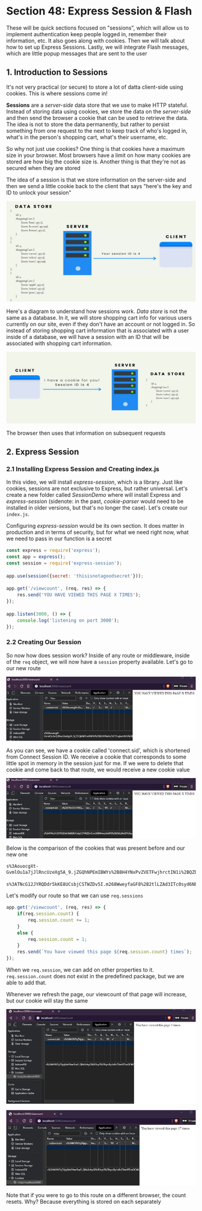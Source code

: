 # Section 48: Express Session & Flash

These will be quick sections focused on "sessions", which will allow us to implement authentication keep people logged in, remember their information, etc. It also goes along with cookies. Then we will talk about how to set up Express Sessions. Lastly, we will integrate Flash messages, which are little popup messages that are sent to the user

## 1. Introduction to Sessions

It's not very practical (or secure) to store a lot of datta client-side using cookies. This is where sessions come in!

**Sessions** are a *server-side* data store that we use to make HTTP stateful. Instead of storing data using cookies, we store the data on the *server-side* and then send the browser a cookie that can be used to retrieve the data. The idea is not to store the data permanently, but rather to persist something from one request to the next to keep track of who's logged in, what's in the person's shopping cart, what's their username, etc.

So why not just use cookies? One thing is that cookies have a maximum size in your browser. Most browsers have a limit on how many cookies are stored are how big the cookie size is. Another thing is that they're not as secured when they are stored

The idea of a session is that we store information on the server-side and then we send a little cookie back to the client that says "here's the key and ID to unlock your session"

![img1](https://github.com/Brian-E-Nguyen/Web-Dev-Bootcamp-2020/blob/48-Express-Session-and-Flash/48-Express-Session-and-Flash/img-for-notes/img1.jpg?raw=true)

Here's a diagram to understand how sessions work. *Data store* is not the same as a database. In it, we will store shopping cart info for various users currently on our site, even if they don't have an account or not logged in. So instead of storing shopping cart information that is associated with a user inside of a database, we will have a session with an ID that will be associated with shopping cart information. 

![img2](https://github.com/Brian-E-Nguyen/Web-Dev-Bootcamp-2020/blob/48-Express-Session-and-Flash/48-Express-Session-and-Flash/img-for-notes/img2.jpg?raw=true)

The browser then uses that information on subsequent requests

## 2. Express Session

### 2.1 Installing Express Session and Creating index.js

In this video, we will install *express-session*, which is a library. Just like cookies, sessions are not exclusive to Express, but rather universal. Let's create a new folder called _SessionDemo_ where will install Express and *express-session* (sidenote: in the past, *cookie-parser* would need to be installed in older versions, but that's no longer the case). Let's create our `index.js`.

Configuring *express-session* would be its own section. It does matter in production and in terms of security, but for what we need right now, what we need to pass in our function is a secret

```js
const express = require('express');
const app = express();
const session = require('express-session');

app.use(session({secret: 'thisisnotagoodsecret'}));

app.get('/viewcount', (req, res) => {
    res.send('YOU HAVE VIEWED THIS PAGE X TIMES');
});

app.listen(3000, () => {
    console.log('listening on port 3000');
});
```

### 2.2 Creating Our Session

So now how does session work? Inside of any route or middleware, inside of the `req` object, we will now have a `session` property available. Let's go to our new route

![img3](https://github.com/Brian-E-Nguyen/Web-Dev-Bootcamp-2020/blob/48-Express-Session-and-Flash/48-Express-Session-and-Flash/img-for-notes/img3.jpg?raw=true)

As you can see, we have a cookie called 'connect.sid', which is shortened from Connect Session ID. We receive a cookie that corresponds to some little spot in memory in the session just for me. If we were to delete that cookie and come back to that route, we would receive a new cookie value

![img4](https://github.com/Brian-E-Nguyen/Web-Dev-Bootcamp-2020/blob/48-Express-Session-and-Flash/48-Express-Session-and-Flash/img-for-notes/img4.jpg?raw=true)

Below is the comparison of the cookies that was present before and our new one

```
s%3AouocgXt-GvmlOu1a7jJlRncUzeXg5A_9.jZGQhNPEmIBWYs%2B8H4YNxPvZVETFwjhrctIN1i%2BQZb8

s%3ATNcG12JYRQDdr5kKE8UCsbjCSTWZDv5I.m268WweyfaGF8%2B2tlLZAd3ITc0syd6Nbf1W%2Fpafb6fw
```

Let's modify our route so that we can use `req.sessions`

```js
app.get('/viewcount', (req, res) => {
    if(req.session.count) {
        req.session.count += 1;
    }
    else {
        req.session.count = 1;
    }
    res.send(`You have viewed this page ${req.session.count} times`);
});
```

When we `req.session`, we can add on other properties to it. `req.session.count` does not exist in the predefined package, but we are able to add that.

Whenever we refresh the page, our viewcount of that page will increase, but our cookie will stay the same 

![img5](https://github.com/Brian-E-Nguyen/Web-Dev-Bootcamp-2020/blob/48-Express-Session-and-Flash/48-Express-Session-and-Flash/img-for-notes/img5.jpg?raw=true)

![img6](https://github.com/Brian-E-Nguyen/Web-Dev-Bootcamp-2020/blob/48-Express-Session-and-Flash/48-Express-Session-and-Flash/img-for-notes/img6.jpg?raw=true)

Note that if you were to go to this route on a different browser, the count resets. Why? Because everything is stored on each separately